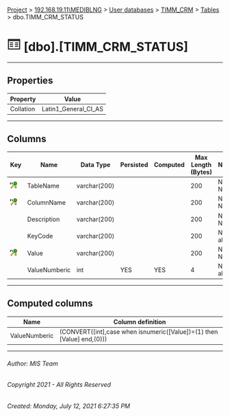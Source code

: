 #### 

[Project](../../../../index.md) > [192.168.19.11\\MEDIBLNG](../../../index.md) > [User databases](../../index.md) > [TIMM_CRM](../index.md) > [Tables](Tables.md) > dbo.TIMM_CRM_STATUS

# ![Tables](../../../../Images/Table32.png) [dbo].[TIMM_CRM_STATUS]

---

## <a name="#properties"></a>Properties

| Property | Value |
|---|---|
| Collation | Latin1_General_CI_AS |


---

## <a name="#columns"></a>Columns

| Key | Name | Data Type | Persisted | Computed | Max Length (Bytes) | Nullability |
|---|---|---|---|---|---|---|
| [![Cluster Primary Key PK_TIMM_INV_PARAMETROS: TableName\ColumnName\Value](../../../../Images/pkcluster.png)](#indexes) | TableName | varchar(200) |  |  | 200 | NOT NULL |
| [![Cluster Primary Key PK_TIMM_INV_PARAMETROS: TableName\ColumnName\Value](../../../../Images/pkcluster.png)](#indexes) | ColumnName | varchar(200) |  |  | 200 | NOT NULL |
|  | Description | varchar(200) |  |  | 200 | NOT NULL |
|  | KeyCode | varchar(200) |  |  | 200 | NULL allowed |
| [![Cluster Primary Key PK_TIMM_INV_PARAMETROS: TableName\ColumnName\Value](../../../../Images/pkcluster.png)](#indexes) | Value | varchar(200) |  |  | 200 | NOT NULL |
|  | ValueNumberic | int | YES | YES | 4 | NULL allowed |


---

## <a name="#computedcolumns"></a>Computed columns

| Name | Column definition |
|---|---|
| ValueNumberic | (CONVERT([int],case  when isnumeric([Value])=(1) then [Value] end,(0))) |


---

###### Author:  MIS Team

###### Copyright 2021 - All Rights Reserved

###### Created: Monday, July 12, 2021 6:27:35 PM

